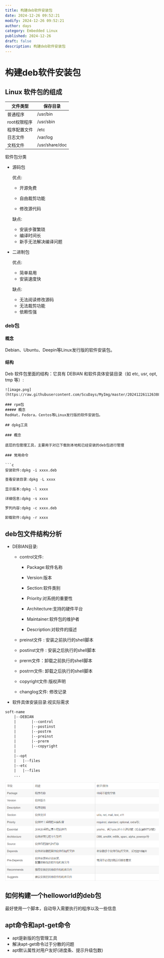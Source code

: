 ```yaml
---
title: 构建deb软件安装包
date: 2024-12-26 09:52:21
modify: 2024-12-26 09:52:21
author: days
category: Embedded Linux
published: 2024-12-26
draft: false
description: 构建deb软件安装包
---
```

# 构建deb软件安装包
## Linux 软件包的组成

| 文件类型     | 保存目录       |
| ------------ | -------------- |
| 普通程序     | /usr/bin       |
| root权限程序 | /usr/sbin      |
| 程序配置文件 | /etc           |
| 日志文件     | /var/log       |
| 文档文件     | /usr/share/doc |

软件包分类

- 源码包

  优点:

  - 开源免费

  - 自由裁剪功能
  - 修改源代码

  缺点:

  - 安装步骤繁琐
  - 编译时间长
  - 新手无法解决编译问题

- 二进制包

  优点:

  - 简单易用
  - 安装速度快

  缺点:

  - 无法阅读修改源码
  - 无法裁剪功能
  - 依赖性强

### deb包
#### 概念
Debian、Ubuntu、Deepin等Linux发行版的软件安装包。

#### 结构
Deb 软件包里面的结构：它具有 DEBIAN 和软件具体安装目录（如 etc, usr, opt, tmp 等）:

```
![image.png](https://raw.githubusercontent.com/ScuDays/MyImg/master/202412261126388.png)

### rpm包
##### 概念
RedHat，Fedora，Centos等Linux发行版的软件安装包。

## dpkg工具

### 概念

底层的包管理工具，主要用于对已下载到本地和已经安装的deb包进行管理

### 常用命令

```c
安装软件:dpkg -i xxxx.deb
```

```c
查看安装目录:dpkg -L xxxx
```

```
显示版本:dpkg -l xxxx
```

```
详细信息:dpkg -s xxxx
```

```
罗列内容:dpkg -c xxxx.deb
```

```
卸载软件:dpkg -r xxxx
```

## deb包文件结构分析

- DEBIAN目录:

  - control文件:

    - Package:软件名称

    - Version:版本

    - Section:软件类别

    - Priority:对系统的重要性

    - Architecture:支持的硬件平台

    - Maintainer:软件包的维护者
    - Description:对软件的描述

  - preinst文件 : 安装之前执行的shell脚本
  - postinst文件 : 安装之后执行的shell脚本
  - prerm文件：卸载之前执行的shell脚本
  - postrm文件: 卸载之后执行的shell脚本
  - copyright文件:版权声明
  - changlog文件: 修改记录

- 软件具体安装目录:视实际需求
```
soft-name
    |--DEBIAN
    |       |--control
    |       |--postinst
    |       |--postrm
    |       |--preinst
    |       |--prerm
    |       |--copyright
    |
    |--opt
    |   |--files
    |--etc
    |   |--files
    ...
```
![](https://raw.githubusercontent.com/ScuDays/MyImg/master/202412261126388.png)
## 如何构建一个helloworld的deb包
最好使用一个脚本，自动导入需要执行的程序以及一些信息
## apt命令和apt-get命令
- apt是新版的包管理工具
- 解决apt-get命令过于分散的问题
- apt默认属性对用户友好(进度条、提示升级包数)
